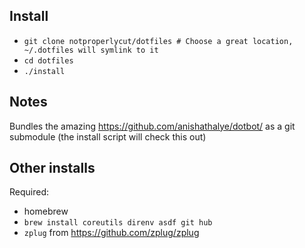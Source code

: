 ## Install

- `git clone notproperlycut/dotfiles # Choose a great location, ~/.dotfiles will symlink to it`
- `cd dotfiles`
- `./install`

## Notes

Bundles the amazing https://github.com/anishathalye/dotbot/ as a git submodule (the install script will check this out)

## Other installs

Required:
- homebrew
- `brew install coreutils direnv asdf git hub`
- `zplug` from https://github.com/zplug/zplug
